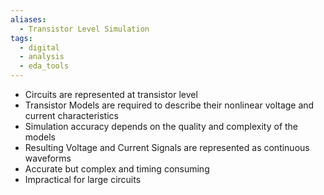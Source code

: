 ```yaml
---
aliases:
  - Transistor Level Simulation
tags:
  - digital
  - analysis
  - eda_tools
---
```


- Circuits are represented at transistor level
- Transistor Models are required to describe their nonlinear voltage and current characteristics
- Simulation accuracy depends on the quality and complexity of the models
- Resulting Voltage and Current Signals are represented as continuous waveforms
- Accurate but complex and timing consuming
- Impractical for large circuits
